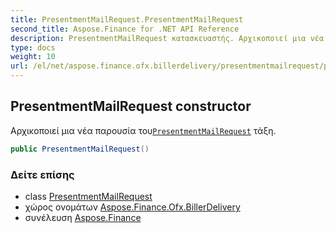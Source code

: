 ```yaml
---
title: PresentmentMailRequest.PresentmentMailRequest
second_title: Aspose.Finance for .NET API Reference
description: PresentmentMailRequest κατασκευαστής. Αρχικοποιεί μια νέα παρουσία τουPresentmentMailRequest τάξη.
type: docs
weight: 10
url: /el/net/aspose.finance.ofx.billerdelivery/presentmentmailrequest/presentmentmailrequest/
---
```

## PresentmentMailRequest constructor

Αρχικοποιεί μια νέα παρουσία του[`PresentmentMailRequest`](../) τάξη.

```csharp
public PresentmentMailRequest()
```

### Δείτε επίσης

* class [PresentmentMailRequest](../)
* χώρος ονομάτων [Aspose.Finance.Ofx.BillerDelivery](../../presentmentmailrequest/)
* συνέλευση [Aspose.Finance](../../../)


